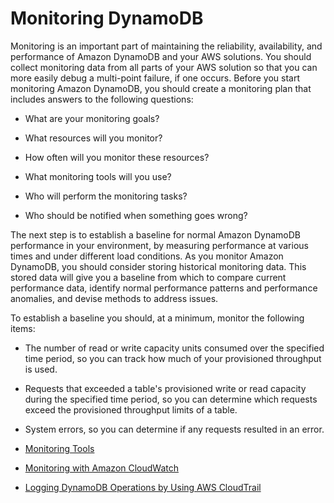 # Monitoring DynamoDB<a name="MonitoringDynamoDB"></a>

Monitoring is an important part of maintaining the reliability, availability, and performance of Amazon DynamoDB and your AWS solutions\. You should collect monitoring data from all parts of your AWS solution so that you can more easily debug a multi\-point failure, if one occurs\. Before you start monitoring Amazon DynamoDB, you should create a monitoring plan that includes answers to the following questions:

+ What are your monitoring goals?

+ What resources will you monitor?

+ How often will you monitor these resources?

+ What monitoring tools will you use?

+ Who will perform the monitoring tasks?

+ Who should be notified when something goes wrong?

The next step is to establish a baseline for normal Amazon DynamoDB performance in your environment, by measuring performance at various times and under different load conditions\. As you monitor Amazon DynamoDB, you should consider storing historical monitoring data\. This stored data will give you a baseline from which to compare current performance data, identify normal performance patterns and performance anomalies, and devise methods to address issues\. 

To establish a baseline you should, at a minimum, monitor the following items:

+ The number of read or write capacity units consumed over the specified time period, so you can track how much of your provisioned throughput is used\.

+ Requests that exceeded a table's provisioned write or read capacity during the specified time period, so you can determine which requests exceed the provisioned throughput limits of a table\.

+ System errors, so you can determine if any requests resulted in an error\.


+ [Monitoring Tools](monitoring-automated-manual.md)
+ [Monitoring with Amazon CloudWatch](monitoring-cloudwatch.md)
+ [Logging DynamoDB Operations by Using AWS CloudTrail](logging-using-cloudtrail.md)